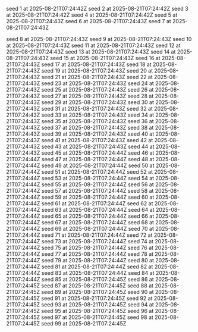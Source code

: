 seed 1 at 2025-08-21T07:24:42Z
seed 2 at 2025-08-21T07:24:42Z
seed 3 at 2025-08-21T07:24:42Z
seed 4 at 2025-08-21T07:24:42Z
seed 5 at 2025-08-21T07:24:43Z
seed 6 at 2025-08-21T07:24:43Z
seed 7 at 2025-08-21T07:24:43Z

seed 8 at 2025-08-21T07:24:43Z
seed 9 at 2025-08-21T07:24:43Z
seed 10 at 2025-08-21T07:24:43Z
seed 11 at 2025-08-21T07:24:43Z
seed 12 at 2025-08-21T07:24:43Z
seed 13 at 2025-08-21T07:24:43Z
seed 14 at 2025-08-21T07:24:43Z
seed 15 at 2025-08-21T07:24:43Z
seed 16 at 2025-08-21T07:24:43Z
seed 17 at 2025-08-21T07:24:43Z
seed 18 at 2025-08-21T07:24:43Z
seed 19 at 2025-08-21T07:24:43Z
seed 20 at 2025-08-21T07:24:43Z
seed 21 at 2025-08-21T07:24:43Z
seed 22 at 2025-08-21T07:24:43Z
seed 23 at 2025-08-21T07:24:43Z
seed 24 at 2025-08-21T07:24:43Z
seed 25 at 2025-08-21T07:24:43Z
seed 26 at 2025-08-21T07:24:43Z
seed 27 at 2025-08-21T07:24:43Z
seed 28 at 2025-08-21T07:24:43Z
seed 29 at 2025-08-21T07:24:43Z
seed 30 at 2025-08-21T07:24:43Z
seed 31 at 2025-08-21T07:24:43Z
seed 32 at 2025-08-21T07:24:43Z
seed 33 at 2025-08-21T07:24:43Z
seed 34 at 2025-08-21T07:24:43Z
seed 35 at 2025-08-21T07:24:43Z
seed 36 at 2025-08-21T07:24:43Z
seed 37 at 2025-08-21T07:24:43Z
seed 38 at 2025-08-21T07:24:43Z
seed 39 at 2025-08-21T07:24:43Z
seed 40 at 2025-08-21T07:24:43Z
seed 41 at 2025-08-21T07:24:43Z
seed 42 at 2025-08-21T07:24:43Z
seed 43 at 2025-08-21T07:24:43Z
seed 44 at 2025-08-21T07:24:43Z
seed 45 at 2025-08-21T07:24:44Z
seed 46 at 2025-08-21T07:24:44Z
seed 47 at 2025-08-21T07:24:44Z
seed 48 at 2025-08-21T07:24:44Z
seed 49 at 2025-08-21T07:24:44Z
seed 50 at 2025-08-21T07:24:44Z
seed 51 at 2025-08-21T07:24:44Z
seed 52 at 2025-08-21T07:24:44Z
seed 53 at 2025-08-21T07:24:44Z
seed 54 at 2025-08-21T07:24:44Z
seed 55 at 2025-08-21T07:24:44Z
seed 56 at 2025-08-21T07:24:44Z
seed 57 at 2025-08-21T07:24:44Z
seed 58 at 2025-08-21T07:24:44Z
seed 59 at 2025-08-21T07:24:44Z
seed 60 at 2025-08-21T07:24:44Z
seed 61 at 2025-08-21T07:24:44Z
seed 62 at 2025-08-21T07:24:44Z
seed 63 at 2025-08-21T07:24:44Z
seed 64 at 2025-08-21T07:24:44Z
seed 65 at 2025-08-21T07:24:44Z
seed 66 at 2025-08-21T07:24:44Z
seed 67 at 2025-08-21T07:24:44Z
seed 68 at 2025-08-21T07:24:44Z
seed 69 at 2025-08-21T07:24:44Z
seed 70 at 2025-08-21T07:24:44Z
seed 71 at 2025-08-21T07:24:44Z
seed 72 at 2025-08-21T07:24:44Z
seed 73 at 2025-08-21T07:24:44Z
seed 74 at 2025-08-21T07:24:44Z
seed 75 at 2025-08-21T07:24:44Z
seed 76 at 2025-08-21T07:24:44Z
seed 77 at 2025-08-21T07:24:44Z
seed 78 at 2025-08-21T07:24:44Z
seed 79 at 2025-08-21T07:24:44Z
seed 80 at 2025-08-21T07:24:44Z
seed 81 at 2025-08-21T07:24:44Z
seed 82 at 2025-08-21T07:24:44Z
seed 83 at 2025-08-21T07:24:44Z
seed 84 at 2025-08-21T07:24:44Z
seed 85 at 2025-08-21T07:24:45Z
seed 86 at 2025-08-21T07:24:45Z
seed 87 at 2025-08-21T07:24:45Z
seed 88 at 2025-08-21T07:24:45Z
seed 89 at 2025-08-21T07:24:45Z
seed 90 at 2025-08-21T07:24:45Z
seed 91 at 2025-08-21T07:24:45Z
seed 92 at 2025-08-21T07:24:45Z
seed 93 at 2025-08-21T07:24:45Z
seed 94 at 2025-08-21T07:24:45Z
seed 95 at 2025-08-21T07:24:45Z
seed 96 at 2025-08-21T07:24:45Z
seed 97 at 2025-08-21T07:24:45Z
seed 98 at 2025-08-21T07:24:45Z
seed 99 at 2025-08-21T07:24:45Z
